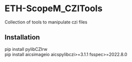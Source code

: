 # ETH-ScopeM_CZITools
Collection of tools to manipulate czi files 

## Installation
pip install pylibCZIrw  
pip install aicsimageio aicspylibczi>=3.1.1 fsspec>=2022.8.0
